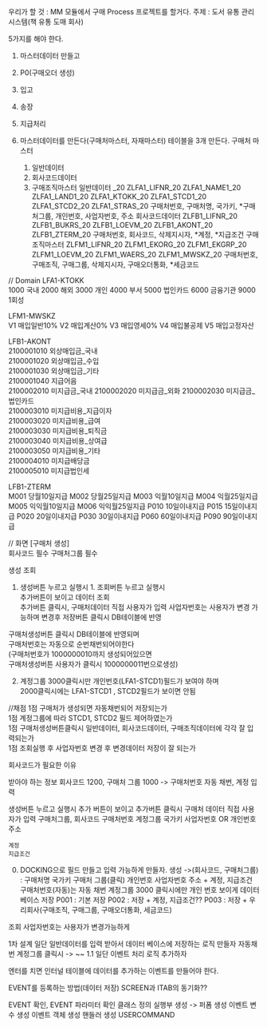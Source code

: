 우리가 할 것 :  MM 모듈에서 구매 Process 프로젝트를 할거다.
주제 : 도서 유통 관리 시스템(책 유통 도매 회사)

5가지를 해야 한다.
1. 마스터데이터 만들고
2. P0(구매오더 생성)
3. 입고
4. 송장
5. 지급처리

1. 마스터데이터를 만든다(구매처마스터, 자재마스터)
테이블을 3개 만든다.
구매처 마스터
    1. 일반데이터
    2. 회사코드데이터
    3. 구매조직마스터
일반데이터 _20
    ZLFA1_LIFNR_20	ZLFA1_NAME1_20	ZLFA1_LAND1_20	ZLFA1_KTOKK_20	ZLFA1_STCD1_20	ZLFA1_STCD2_20	ZLFA1_STRAS_20
    구매처번호, 구매처명, 국가키, *구매처그룹, 개인번호, 사업자번호, 주소
회사코드데이터
    ZLFB1_LIFNR_20	ZLFB1_BUKRS_20	ZLFB1_LOEVM_20	ZLFB1_AKONT_20	ZLFB1_ZTERM_20
    구매처번호, 회사코드, 삭제지시자, *계정, *지급조건
구매조직마스터
    ZLFM1_LIFNR_20	ZLFM1_EKORG_20	ZLFM1_EKGRP_20	ZLFM1_LOEVM_20	ZLFM1_WAERS_20	ZLFM1_MWSKZ_20
    구매처번호, 구매조직, 구매그룹, 삭제지시자, 구매오더통화, *세금코드

// Domain
LFA1-KTOKK	
1000	국내
2000	해외
3000	개인
4000	부서
5000	법인카드
6000	금융기관
9000	1회성

LFM1-MWSKZ	
V1	매입일반10%
V2	매입계산0%
V3	매입영세0%
V4	매입불공제
V5	매입고정자산

LFB1-AKONT		
2100001010	외상매입금_국내	
2100001020	외상매입금_수입	
2100001030	외상매입금_기타	
2100001040	지급어음	
2100002010	미지급금_국내	
2100002020	미지급금_외화	
2100002030	미지급금_법인카드	
2100003010	미지급비용_지급이자	
2100003020	미지급비용_급여	
2100003030	미지급비용_퇴직금	
2100003040	미지급비용_상여급	
2100003050	미지급비용_기타	
2100004010	미지급배당금	
2100005010	미지급법인세	

LFB1-ZTERM	
M001	당월10일지급
M002	당월25일지급
M003	익월10일지급
M004	익월25일지급
M005	익익월10일지급
M006	익익월25일지급
P010	10일이내지급
P015	15일이내지급
P020	20일이내지급
P030	30일이내지급
P060	60일이내지급
P090	90일이내지급

// 화면
[구매처 생성]				
회사코드				필수
구매처그룹				필수
				
생성		조회		
	
1. 생성버튼 누르고 실행시 					1. 조회버튼 누르고 실행시				
추가버튼이 보이고					                                데이터 조회 				
추가버튼 클릭시, 구매처데이터 직접 사용자가 입력					사업자번호는 사용자가 변경 가능하며 변경후 저장버튼 클릭시 DB테이블에 반영				

구매처생성버튼 클릭시 DB테이블에 반영되며					
구매처번호는 자동으로 순번채번되어야한다					
(구매처번호가 1000000010까지 생성되어있으면					
구매처생성버튼 사용자가 클릭시 1000000011번으로생성)					

2. 계정그룹 3000클릭시만 개인번호(LFA1-STCD1)필드가 보여야 하며  					
2000클릭시에는 LFA1-STCD1 , STCD2필드가 보이면 안됨					

//채점
1점	구매처가 생성되면 자동채번되어 저장되는가								
1점	계정그룹에 따라 STCD1, STCD2 필드 제어하였는가								
1점	구매처생성버튼클릭시 일반데이터, 회사코드데이터, 구매조직데이터에 각각 잘 입력되는가								
1점	조회실행 후 사업자번호 변경 후 변경데이터 저장이 잘 되는가								

회사코드가 필요한 이유

받아야 하는 정보
회사코드 1200, 구매처 그룹 1000 
-> 구매처번호 자동 채번, 계정 입력

생성버튼 누르고 실행시
추가 버튼이 보이고
추가버튼 클릭시 구매처 데이터 직접 사용자가 입력
    구매처그룹, 
    회사코드
    구매처번호
    계정그룹
    국가키
    사업자번호 OR 개인번호
    주소

    계정
    지급조건

    
0. DOCKING으로 필드 만들고 입력 가능하게 만들자.
생성 ->(회사코드, 구매처그룹) :  구매처명 국가키 구매처 그룹(클릭) 개인번호 사업자번호 주소 + 계정, 지급조건
    구매처번호(자동)는 자동 채번
    계정그룹 3000 클릭시에만 개인 번호 보이게
데이터베이스 저장
    P001 : 기본 저장
    P002 : 저장 + 계정, 지급조건??
    P003 : 저장 + 우리회사(구매조직, 구매그룹, 구매오더통화, 세금코드)


조회
    사업자번호는 사용자가 변경가능하게


1차 설계
    일단 일반데이터를 입력 받아서 데이터 베이스에 저장하는 로직 만들자
        자동채번
        계정그룹 클릭시 -> ~~
1.1 일단 이벤트 처리 로직 추가하자

엔터를 치면 인터널 테이블에 데이터를 추가하는 이벤트를 만들어야 한다.


EVENT를 등록하는 방법(데이터 저장)
SCREEN과 ITAB의 동기화??

EVENT 확인, EVENT 파라미터 확인
클래스 정의
실행부 생성 -> 퍼폼 생성
이벤트 변수 생성
이벤트 객체 생성
핸들러 생성
USERCOMMAND 







